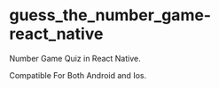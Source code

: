 # guess_the_number_game-react_native

Number Game Quiz in React Native.

Compatible For Both Android and Ios.
